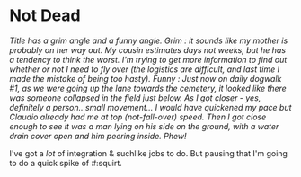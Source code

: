 # Not Dead

*Title has a grim angle and a funny angle. Grim : it sounds like my mother is probably on her way out. My cousin estimates days not weeks, but he has a tendency to think the worst. I'm trying to get more information to find out whether or not I need to fly over (the logistics are difficult, and last time I made the mistake of being too hasty). Funny : Just now on daily dogwalk #1, as we were going up the lane towards the cemetery, it looked like there was someone collapsed in the field just below. As I got closer - yes, definitely a person...small movement... I would have quickened my pace but Claudio already had me at top (not-fall-over) speed. Then I got close enough to see it was a man lying on his side on the ground, with a water drain cover open and him peering inside. Phew!*

I've got a *lot* of integration & suchlike jobs to do. But pausing that I'm going to do a quick spike of #:squirt.
